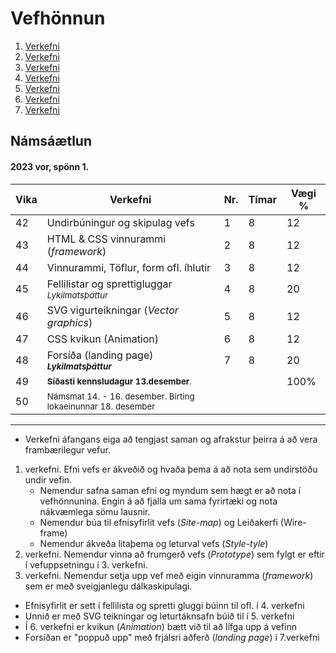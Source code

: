# Vefhönnun

1. [Verkefni](Verkefni-1/)
2. [Verkefni](Verkefni-2/)
3. [Verkefni](Verkefni-3/)
4. [Verkefni](Verkefni-4/)
5. [Verkefni](Verkefni-5/)
6. [Verkefni](Verkefni-6/)
7. [Verkefni](Verkefni-7/)


## Námsáætlun

#### 2023 vor, spönn 1. 

| Vika  | Verkefni  | Nr. | Tímar | Vægi % |
|---|---|---|---|---|
| 42  | Undirbúningur og skipulag vefs  | 1  | 8 | 12 |
| 43  | HTML & CSS vinnurammi (_framework_)  | 2 | 8  | 12 |
| 44  | Vinnurammi, Töflur, form ofl. íhlutir | 3  | 8 | 12 |
| 45  | Fellilistar og sprettigluggar <sub> _Lykilmatsþáttur_ </sub> | 4  | 8  | 20 |
| 46  | SVG vigurteikningar (_Vector graphics_)| 5  | 8 | 12 |
| 47  | CSS kvikun (Animation) | 6  | 8 | 12  |
| 48  | Forsíða (landing page)  &nbsp; &nbsp; <sub> **_Lykilmatsþáttur_** </sub> | 7 | 8 | 20 |
| 49  | <sub>**Síðasti  kennsludagur 13.desember**.  |  |  | 100%  |
| 50  | <sub>Námsmat 14. - 16. desember. Birting lokaeinunnar 18. desember</sub> |  |  |  |


---

* Verkefni áfangans eiga að tengjast saman og afrakstur þeirra á að vera frambærilegur vefur. 
1. verkefni. Efni vefs er ákveðið og hvaða þema á að nota sem undirstöðu undir vefin.
   * Nemendur safna saman efni og myndum sem hægt er að nota í vefhönnunina. Engin á að fjalla um sama fyrirtæki og nota nákvæmlega sömu lausnir. 
   * Nemendur búa til efnisyfirlit vefs (_Site-map_) og Leiðakerfi (Wire-frame)
   * Nemendur ákveða litaþema og leturval vefs (_Style-tyle_)
2. verkefni. Nemendur vinna að frumgerð vefs (_Prototype_) sem fylgt er eftir í vefuppsetningu í 3. verkefni.
3. verkefni. Nemendur setja upp vef með eigin vinnuramma (_framework_) sem er með sveigjanlegu dálkaskipulagi.
* Efnisyfirlit er sett í fellilista og spretti gluggi búinn til ofl. í 4. verkefni
* Unnið er með SVG teikningar og leturtáknsafn búið til í 5. verkefni 
* Í 6. verkefni er kvikun (_Animation_) bætt við til að lífga upp á vefinn
* Forsíðan er "poppuð upp" með frjálsri aðferð (_landing page_) í 7.verkefni
